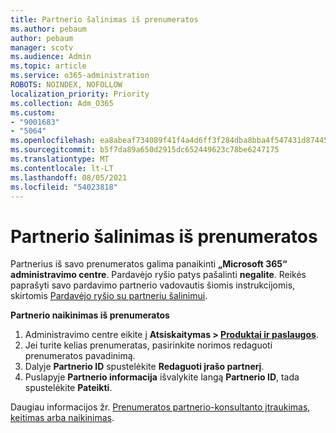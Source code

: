 ```yaml
---
title: Partnerio šalinimas iš prenumeratos
ms.author: pebaum
author: pebaum
manager: scotv
ms.audience: Admin
ms.topic: article
ms.service: o365-administration
ROBOTS: NOINDEX, NOFOLLOW
localization_priority: Priority
ms.collection: Adm_O365
ms.custom:
- "9001683"
- "5064"
ms.openlocfilehash: ea8abeaf734089f41f4a4d6ff3f284dba8bba4f547431d87445c249983dccb55
ms.sourcegitcommit: b5f7da89a650d2915dc652449623c78be6247175
ms.translationtype: MT
ms.contentlocale: lt-LT
ms.lasthandoff: 08/05/2021
ms.locfileid: "54023818"
---
```

# <a name="remove-a-partner-from-a-subscription"></a>Partnerio šalinimas iš prenumeratos

Partnerius iš savo prenumeratos galima panaikinti **„Microsoft 365“ administravimo centre**. Pardavėjo ryšio patys pašalinti **negalite**. Reikės paprašyti savo pardavimo partnerio vadovautis šiomis instrukcijomis, skirtomis [Pardavėjo ryšio su partneriu šalinimui](https://docs.microsoft.com/partner-center/remove-a-relationship).

**Partnerio naikinimas iš prenumeratos**

1. Administravimo centre eikite į **Atsiskaitymas > [Produktai ir paslaugos](https://go.microsoft.com/fwlink/p/?linkid=842054)**.
2. Jei turite kelias prenumeratas, pasirinkite norimos redaguoti prenumeratos pavadinimą.
3. Dalyje **Partnerio ID** spustelėkite **Redaguoti įrašo partnerį**.
4. Puslapyje **Partnerio informacija** išvalykite langą **Partnerio ID**, tada spustelėkite **Pateikti**.

Daugiau informacijos žr. [Prenumeratos partnerio-konsultanto įtraukimas, keitimas arba naikinimas](https://docs.microsoft.com/microsoft-365/admin/misc/add-partner?view=o365-worldwide).
